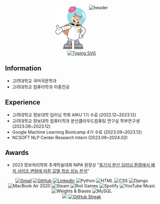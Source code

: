 <div align="center" style="display: flex; align-items: center; justify-content: center;">
  <img src="./sandy-cheeks-seeklogo.svg" alt="Sandy Cheeks Logo" width="100" style="margin-right: 10px;" />
  <img src="https://capsule-render.vercel.app/api?type=waving&color=9AC8CD&text=Sandy's%20Github&height=200&animation=fadeIn&fontColor=003C43" alt="header" height="150" />
</div>

<div align="center">
  <a href="https://git.io/typing-svg"><img src="https://readme-typing-svg.demolab.com?font=Fira+Code&pause=1000&color=135D66&random=false&width=435&lines=%3Cdiv%3E%3Cp%3EWelcome+to+Sandy's+Github%3C%2Fp%3E%3C%2Fdiv%3E" alt="Typing SVG" /></a>
</div>
<div class="text">
  <h2>Information</h2>
  <ul>
    <li>
      고려대학교 국어국문학과
    </li>
    <li>
      고려대학교 컴퓨터학과 이중전공
    </li>
  </ul>
  <h2>Experience</h2>
  <ul>
    <li>
      고려대학교 정보대학 딥러닝 학회 AIKU 1기 수료 (2022.12~2023.12)
    </li>
    <li>
      고려대학교 정보대학 컴퓨터학과 분산클라우드컴퓨팅 연구실 학부연구생 (2023.08~2023.12)
    </li>
    <li>
    Google Machine Learning Bootcamp 4기 수료 (2023.09~2023.12)
    </li>
    <li>
      NCSOFT NLP Center Research Intern (2023.09~2024.02)
    </li>
  </ul>
  <h2>Awards</h2>
  <ul>
    <li>
      2023 정보처리학회 추계학술대회 NIPA 원장상 "<a href="https://www.manuscriptlink.com/society/kips/conference/ack2023/notice/article/980">동기식 분산 딥러닝 환경에서 배치 사이즈 변화에 따른 모델 학습 성능 분석</a>" 
    </li>
  </ul>
</div>
<div align="center">
  <!-- Badges -->
  <a href="mailto:your-email@gmail.com"><img src="https://img.shields.io/badge/Gmail-D14836?style=for-the-badge&logo=gmail&logoColor=white" alt="Gmail"></a>
  <a href="https://github.com/your-username"><img src="https://img.shields.io/badge/GitHub-100000?style=for-the-badge&logo=github&logoColor=white" alt="GitHub"></a>
  <a href="https://linkedin.com/in/your-linkedin"><img src="https://img.shields.io/badge/LinkedIn-0077B5?style=for-the-badge&logo=linkedin&logoColor=white" alt="LinkedIn"></a>
  <img src="https://img.shields.io/badge/Python-3776AB?style=for-the-badge&logo=python&logoColor=white" alt="Python">
  <img src="https://img.shields.io/badge/HTML-239120?style=for-the-badge&logo=html5&logoColor=white" alt="HTML">
  <img src="https://img.shields.io/badge/CSS-239120?&style=for-the-badge&logo=css3&logoColor=white" alt="CSS">
  <img src="https://img.shields.io/badge/Django-092E20?style=for-the-badge&logo=django&logoColor=white" alt="Django">
  <img src="https://img.shields.io/badge/Apple-MacBook_Air_2020-999999?style=for-the-badge&logo=apple&logoColor=white" alt="MacBook Air 2020">
  <img src="https://img.shields.io/badge/Steam-000000?style=for-the-badge&logo=steam&logoColor=white" alt="Steam">
  <img src="https://img.shields.io/badge/Riot_Games-D32936?style=for-the-badge&logo=riot-games&logoColor=white" alt="Riot Games">
  <img src="https://img.shields.io/badge/Spotify-1ED760?&style=for-the-badge&logo=spotify&logoColor=white" alt="Spotify">
  <img src="https://img.shields.io/badge/YouTube_Music-FF0000?style=for-the-badge&logo=youtube-music&logoColor=white" alt="YouTube Music">
  <img src="https://img.shields.io/badge/Weights_&_Biases-FFBE00?style=for-the-badge&logo=WeightsAndBiases&logoColor=white" alt="Weights & Biases">
  <img src="https://img.shields.io/badge/MySQL-005C84?style=for-the-badge&logo=mysql&logoColor=white" alt="MySQL">
</div>

<div align="center">
  <picture>
    <source
      srcset="https://github-readme-stats.vercel.app/api?username=01tilinfinity&show_icons=true&theme=dark"
      media="(prefers-color-scheme: dark)"
    />
    <img src="https://github-readme-stats.vercel.app/api?username=01tilinfinity&show_icons=true" />
  </picture>
  <a href="https://git.io/streak-stats"><img src="https://streak-stats.demolab.com?user=01tilinfinity&theme=blue-green" alt="GitHub Streak" /></a>
</div>
